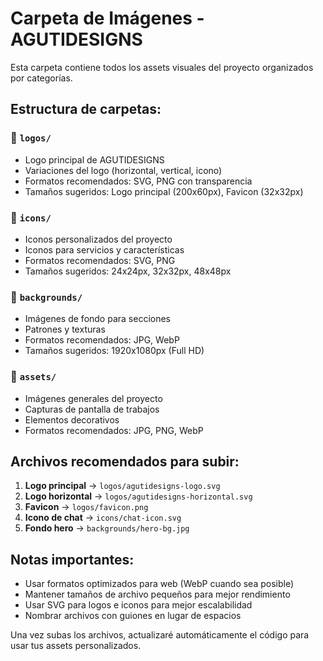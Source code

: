 # Carpeta de Imágenes - AGUTIDESIGNS

Esta carpeta contiene todos los assets visuales del proyecto organizados por categorías.

## Estructura de carpetas:

### 📁 `logos/`
- Logo principal de AGUTIDESIGNS
- Variaciones del logo (horizontal, vertical, icono)
- Formatos recomendados: SVG, PNG con transparencia
- Tamaños sugeridos: Logo principal (200x60px), Favicon (32x32px)

### 📁 `icons/`
- Iconos personalizados del proyecto
- Iconos para servicios y características
- Formatos recomendados: SVG, PNG
- Tamaños sugeridos: 24x24px, 32x32px, 48x48px

### 📁 `backgrounds/`
- Imágenes de fondo para secciones
- Patrones y texturas
- Formatos recomendados: JPG, WebP
- Tamaños sugeridos: 1920x1080px (Full HD)

### 📁 `assets/`
- Imágenes generales del proyecto
- Capturas de pantalla de trabajos
- Elementos decorativos
- Formatos recomendados: JPG, PNG, WebP

## Archivos recomendados para subir:

1. **Logo principal** → `logos/agutidesigns-logo.svg`
2. **Logo horizontal** → `logos/agutidesigns-horizontal.svg`
3. **Favicon** → `logos/favicon.png`
4. **Icono de chat** → `icons/chat-icon.svg`
5. **Fondo hero** → `backgrounds/hero-bg.jpg`

## Notas importantes:

- Usar formatos optimizados para web (WebP cuando sea posible)
- Mantener tamaños de archivo pequeños para mejor rendimiento
- Usar SVG para logos e iconos para mejor escalabilidad
- Nombrar archivos con guiones en lugar de espacios

Una vez subas los archivos, actualizaré automáticamente el código para usar tus assets personalizados. 